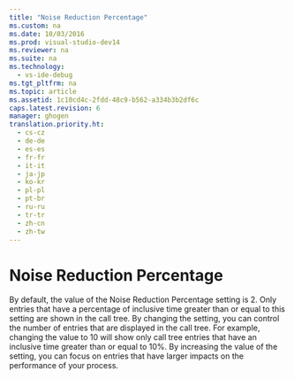 ```yaml
---
title: "Noise Reduction Percentage"
ms.custom: na
ms.date: 10/03/2016
ms.prod: visual-studio-dev14
ms.reviewer: na
ms.suite: na
ms.technology: 
  - vs-ide-debug
ms.tgt_pltfrm: na
ms.topic: article
ms.assetid: 1c10cd4c-2fdd-48c9-b562-a334b3b2df6c
caps.latest.revision: 6
manager: ghogen
translation.priority.ht: 
  - cs-cz
  - de-de
  - es-es
  - fr-fr
  - it-it
  - ja-jp
  - ko-kr
  - pl-pl
  - pt-br
  - ru-ru
  - tr-tr
  - zh-cn
  - zh-tw
---
```

# Noise Reduction Percentage
By default, the value of the Noise Reduction Percentage setting is 2. Only entries that have a percentage of inclusive time greater than or equal to this setting are shown in the call tree. By changing the setting, you can control the number of entries that are displayed in the call tree. For example, changing the value to 10 will show only call tree entries that have an inclusive time greater than or equal to 10%. By increasing the value of the setting, you can focus on entries that have larger impacts on the performance of your process.